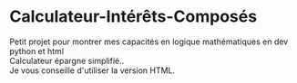 # Calculateur-Intérêts-Composés
Petit projet pour montrer mes capacités en logique mathématiques en dev python et html  
Calculateur épargne simplifié..  
Je vous conseille d'utiliser la version HTML.
